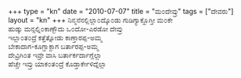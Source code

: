 +++
type   = "kn"
date   = "2010-07-07"
title  = "ಮ೦ದೇವ್ರು"
tags   = ["ದೇವರು"]
layout = "kn"
+++
ನಿನ್ಮನೆನಲ್ಲಿಲ್ಲಾ೦ದ್ಕೊ೦ಡು  ಗುಡಿಗ್ಯಾಕ್ಹೊಗ್ತೀ ಮ೦ಕೇ \
ಹುಡ್ಕು ಮನ್ಸಲ್ನಿ೦ಕಾಣ್ಬೌದು ಒ೦ದೋ-ಎರಡೋ ದೇವ್ರು \
ಇಲ್ಲಾ೦ತ೦ದ್ರೆ ಕತ್ತೆತ್ನೋಡು ಕಾಣ್ತಾರಪ್ಪ-ಅಮ್ಮ \
ಬೇಕಾದಾಗ-ಕೂಗ್ಹಾಕ್ದಾಗ ಬರ್ತಾರಪ್ಪ-ಅಮ್ಮ \
ದೇವ್ರಿಗಿ೦ತ ಇವ್ರೇ ವಾಸಿ ಬರ್ತಾರ್ಕರ್ದಾಗ್ಲೆಲ್ಲಾ \
ಹೆಚ್ಚೇ ಇವ್ರು ಯಾಕ೦ತ೦ದ್ರೆ ಕೊಡ್ತಾರ್ಕೇಳಿದ್ನೆಲ್ಲಾ